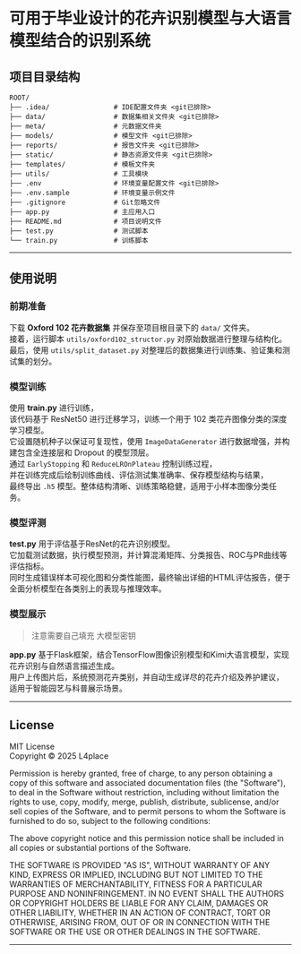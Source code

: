 # 可用于毕业设计的花卉识别模型与大语言模型结合的识别系统
## 项目目录结构
```text
ROOT/
├── .idea/                # IDE配置文件夹 <git已排除>
├── data/                 # 数据集相关文件夹 <git已排除>
├── meta/                 # 元数据文件夹
├── models/               # 模型文件 <git已排除>
├── reports/              # 报告文件夹 <git已排除>
├── static/               # 静态资源文件夹 <git已排除>
├── templates/            # 模板文件夹
├── utils/                # 工具模块
├── .env                  # 环境变量配置文件 <git已排除>
├── .env.sample           # 环境变量示例文件
├── .gitignore            # Git忽略文件
├── app.py                # 主应用入口
├── README.md             # 项目说明文件
├── test.py               # 测试脚本
└── train.py              # 训练脚本
```

---
## 使用说明
### 前期准备
下载 **Oxford 102 花卉数据集** 并保存至项目根目录下的 `data/` 文件夹。  
接着，运行脚本 `utils/oxford102_structor.py` 对原始数据进行整理与结构化。  
最后，使用 `utils/split_dataset.py` 对整理后的数据集进行训练集、验证集和测试集的划分。  

### 模型训练
使用 **train.py** 进行训练，  
该代码基于 ResNet50 进行迁移学习，训练一个用于 102 类花卉图像分类的深度学习模型。  
它设置随机种子以保证可复现性，使用 `ImageDataGenerator` 进行数据增强，并构建包含全连接层和 Dropout 的模型顶层。  
通过 `EarlyStopping` 和 `ReduceLROnPlateau` 控制训练过程，  
并在训练完成后绘制训练曲线、评估测试集准确率、保存模型结构与结果，  
最终导出 `.h5` 模型。整体结构清晰、训练策略稳健，适用于小样本图像分类任务。  

### 模型评测
**test.py** 用于评估基于ResNet的花卉识别模型。  
它加载测试数据，执行模型预测，并计算混淆矩阵、分类报告、ROC与PR曲线等评估指标。   
同时生成错误样本可视化图和分类性能图，最终输出详细的HTML评估报告，便于全面分析模型在各类别上的表现与推理效率。  

### 模型展示
> 注意需要自己填充 大模型密钥

**app.py** 基于Flask框架，结合TensorFlow图像识别模型和Kimi大语言模型，实现花卉识别与自然语言描述生成。  
用户上传图片后，系统预测花卉类别，并自动生成详尽的花卉介绍及养护建议，  
适用于智能园艺与科普展示场景。  

---
## License
MIT License  
Copyright © 2025 L4place  
  
Permission is hereby granted, free of charge, to any person obtaining a copy
of this software and associated documentation files (the "Software"), to deal
in the Software without restriction, including without limitation the rights
to use, copy, modify, merge, publish, distribute, sublicense, and/or sell
copies of the Software, and to permit persons to whom the Software is
furnished to do so, subject to the following conditions:  

The above copyright notice and this permission notice shall be included in all
copies or substantial portions of the Software.  

THE SOFTWARE IS PROVIDED "AS IS", WITHOUT WARRANTY OF ANY KIND, EXPRESS OR
IMPLIED, INCLUDING BUT NOT LIMITED TO THE WARRANTIES OF MERCHANTABILITY,
FITNESS FOR A PARTICULAR PURPOSE AND NONINFRINGEMENT. IN NO EVENT SHALL THE
AUTHORS OR COPYRIGHT HOLDERS BE LIABLE FOR ANY CLAIM, DAMAGES OR OTHER
LIABILITY, WHETHER IN AN ACTION OF CONTRACT, TORT OR OTHERWISE, ARISING FROM,
OUT OF OR IN CONNECTION WITH THE SOFTWARE OR THE USE OR OTHER DEALINGS IN THE
SOFTWARE.  

---